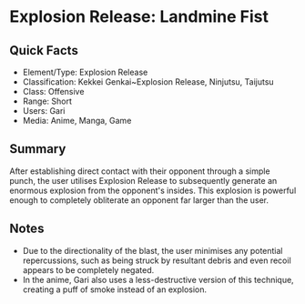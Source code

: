 # Explosion Release: Landmine Fist

## Quick Facts
- Element/Type: Explosion Release
- Classification: Kekkei Genkai~Explosion Release, Ninjutsu, Taijutsu
- Class: Offensive
- Range: Short
- Users: Gari
- Media: Anime, Manga, Game

## Summary
After establishing direct contact with their opponent through a simple punch, the user utilises Explosion Release to subsequently generate an enormous explosion from the opponent's insides. This explosion is powerful enough to completely obliterate an opponent far larger than the user.

## Notes
- Due to the directionality of the blast, the user minimises any potential repercussions, such as being struck by resultant debris and even recoil appears to be completely negated.
- In the anime, Gari also uses a less-destructive version of this technique, creating a puff of smoke instead of an explosion.
